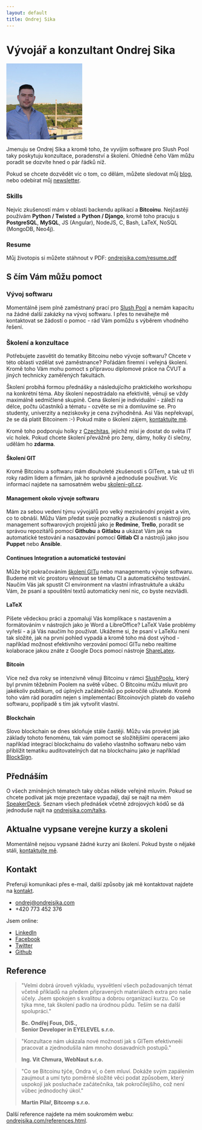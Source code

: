 ```yaml
---
layout: default
title: Ondrej Sika
---
```


# Vývojář a konzultant Ondrej Sika

<img src="/static/ondrejsika1_200px.jpg">

Jmenuju se Ondrej Sika a kromě toho, že vyvíjím software pro Slush Pool taky poskytuju konzultace, poradenství a školení. Ohledně čeho Vám můžu poradit se dozvíte hned o pár řádků níž.

Pokud se chcete dozvědět víc o tom, co dělám, můžete sledovat můj [blog](/blog), nebo odebírat můj [newsletter](http://go.oxs.cz/skoleni-git-newsletter).

### Skills

Nejvíc zkušeností mám v oblasti backendu aplikací a __Bitcoinu__. Nejčastěji používám __Python / Twisted__ a __Python / Django__, kromě toho pracuju s __PostgreSQL__, __MySQL__, JS (Angular), NodeJS, C, Bash, LaTeX, NoSQL (MongoDB, Neo4j).


### Resume

Můj životopis si můžete stáhnout v PDF: [ondrejsika.com/resume.pdf](https://ondrejsika.com/resume.pdf)


## S čím Vám můžu pomoct

### Vývoj softwaru

Momentálně jsem plně zaměstnaný prací pro [Slush Pool](https://slushpool.com) a nemám kapacitu na žádné další zakázky na vývoj softwaru. I přes to neváhejte mě kontaktovat se žádostí o pomoc - rád Vám pomůžu s výběrem vhodného řešení.


### Školení a konzultace

Potřebujete zasvětit do tematiky Bitcoinu nebo vývoje softwaru? Chcete v této oblasti vzdělat své zaměstnance? Pořádám firemní i veřejná školení. Kromě toho Vám mohu pomoct s přípravou diplomové práce na ČVUT a jiných technicky zaměřených fakultách.

Školení probíhá formou přednášky a následujícího praktického workshopu na konkrétní téma. Aby školení nepostrádalo na efektivitě, věnuji se vždy maximálně sedmičlené skupině. Cena školení je individuální - záleží na délce, počtu účastníků a tématu - ozvěte se mi a domluvíme se. Pro studenty, univerzity a neziskovky je cena zvýhodněná. Asi Vás nepřekvapí, že se dá platit Bitcoinem :-) Pokud máte o školení zájem, [kontaktujte mě](#kontakt).

Kromě toho podporuju holky z [Czechitas](http://czechitas.cz), jejichž misí je dostat do světa IT víc holek. Pokud chcete školení převážně pro ženy, dámy, holky či slečny, udělám ho __zdarma__.


#### Školení GIT

Kromě Bitcoinu a softwaru mám dlouholeté zkušenosti s GITem, a tak už tři roky radím lidem a firmám, jak ho správně a jednoduše používat. Víc informací najdete na samosatném webu [skoleni-git.cz](https://skoleni-git.cz).


#### Management okolo vývoje softwaru

Mám za sebou vedení týmu vývojářů pro velký mezinárodní projekt a vím, co to obnáší. Můžu Vám předat svoje poznatky a zkušenosti s nástroji pro management softwarových projektů jako je __Redmine__, __Trello__, poradit se správou repozitářů pomocí __Githubu__ a __Gitlabu__ a ukázat Vám jak na automatické testování a nasazování pomocí __Gitlab CI__ a nástrojů jako jsou __Puppet__ nebo __Ansible__.


#### Continues Integration a automatické testování

Může být pokračováním [školení GITu](https://skoleni-git.cz) nebo managementu vývoje softwaru. Budeme mít víc prostoru věnovat se tématu CI a automatického testování. Naučím Vás jak spustit CI environment na vlastní infrastruktuře a ukážu Vám, že psaní a spouštění textů automaticky není nic, co byste nezvládli.

#### LaTeX

Píšete vědeckou práci a zpomalují Vás komplikace s nastavením a formátováním v nástrojích jako je Word a LibreOffice? LaTeX Vaše problémy vyřeší - a já Vás naučím ho používat. Ukážeme si, že psaní v LaTeXu není tak složité, jak na první pohled vypadá a kromě toho má dost výhod - například možnost efektivního verzování pomocí GITu nebo realtime kolaborace jakou znáte z Google Docs pomocí nástroje [ShareLatex](https://sharelatex.com).

#### Bitcoin

Více než dva roky se intenzivně věnuji Bitcoinu v rámci [SlushPoolu](https://slushpool.com), který byl prvním těžebním Poolem na světě vůbec. O Bitcoinu můžu mluvit pro jakékoliv publikum, od úplných začátečníků po pokročilé uživatele. Kromě toho vám rád poradím nejen s implementací Bitcoinových plateb do vašeho softwaru, popřípadě s tím jak vytvořit vlastní.

#### Blockchain

Slovo blockchain se dnes skloňuje stále častěji. Můžu vás provést jak základy tohoto fenoménu, tak vám pomoct se složitějšími operacemi jako například integrací blockchainu do vašeho vlastního softwaru nebo vám přiblížit tematiku auditovatelných dat na blockchainu jako je například [BlockSign](https://blocksign.com).


## Přednáším

O všech zmíněných tématech taky občas někde veřejně mluvím. Pokud se chcete podívat jak moje prezentace vypadají, dají se najít na mém [SpeakerDeck](https://speakerdeck.com/ondrejsika). Seznam všech přednášek včetně zdrojových kódů se dá jednoduše najít na [ondrejsika.com/talks](https://ondrejsika.com/talks).

## Aktualne vypsane verejne kurzy a skoleni

Momentálně nejsou vypsané žádné kurzy ani školení. Pokud byste o nějaké stáli, [kontaktujte mě](#kontakt).


## Kontakt

Preferuji komunikaci přes e-mail, další způsoby jak mě kontaktovat najdete na [kontakt](https://ondrejsika.com/contact.html).

- <ondrej@ondrejsika.com>
- +420 773 452 376

Jsem online:

- [LinkedIn](https://www.linkedin.com/in/ondrejsika)
- [Facebook](https://facebook.com/sikaondrej2)
- [Twitter](https://twitter.com/ondrejsika)
- [Github](https://github.com/ondrejsika)

## Reference


> "Velmi dobrá úroveň výkladu, vysvětlení všech požadovaných témat včetně příkladů na předem připravených materiálech extra pro naše účely. Jsem spokojen s kvalitou a dobrou organizací  kurzu. Co se týka mne, tak školení padlo na úrodnou půdu. Teším se na další spolupráci."
>
> __Bc. Ondřej Fous, DiS.,<br> Senior Developer in EYELEVEL s.r.o.__

> "Konzultace nám ukázala nové možnosti jak s GITem efektivneěi pracovat a zjednodušila nám mnoho dosavadních postupů."
>
> __Ing. Vit Chmura, WebNaut s.r.o.__

> "Co se Bitcoinu týče, Ondra ví, o čem mluví. Dokáže svým zapálením zaujmout a umí tyto poměrně složité věci podat způsobem, který uspokojí jak posluchače začátečníka, tak pokročilejšího, což není vůbec jednodochý úkol."
>
> __Martin Pilař, Bitcomp s.r.o.__


Další reference najdete na mém soukromém webu: [ondrejsika.com/references.html](https://ondrejsika.com/references.html).
